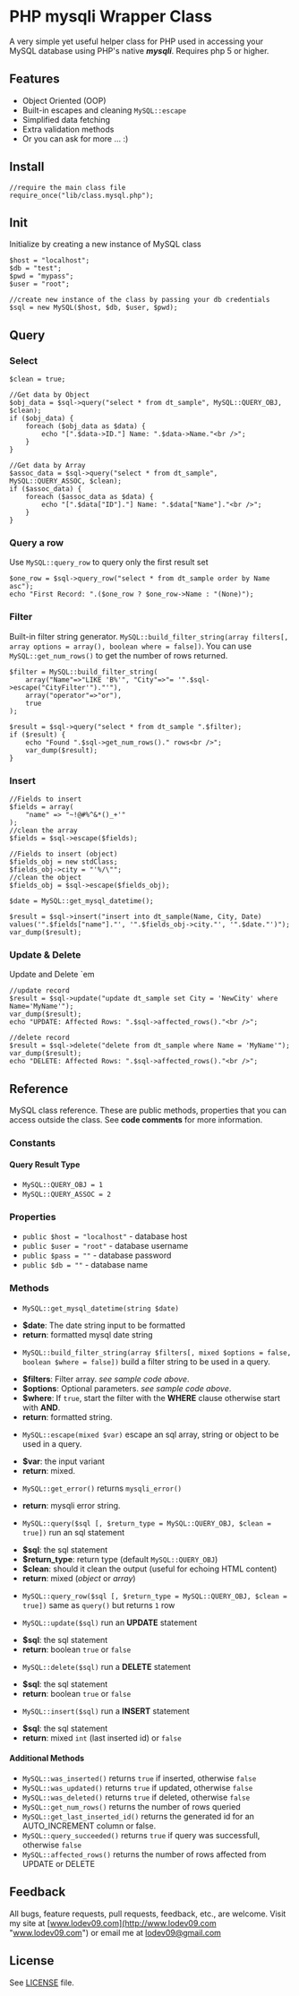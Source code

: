 PHP mysqli Wrapper Class
============================
A very simple yet useful helper class for PHP used in accessing your MySQL database using PHP's native _**mysqli**_. Requires php 5 or higher.

## Features
* Object Oriented (OOP)
* Built-in escapes and cleaning `MySQL::escape`
* Simplified data fetching
* Extra validation methods
* Or you can ask for more ... :)

## Install
    //require the main class file
    require_once("lib/class.mysql.php");

## Init
Initialize by creating a new instance of MySQL class

    $host = "localhost";
    $db = "test";
    $pwd = "mypass";
    $user = "root";

    //create new instance of the class by passing your db credentials
    $sql = new MySQL($host, $db, $user, $pwd);

## Query
### Select

    $clean = true;

    //Get data by Object
    $obj_data = $sql->query("select * from dt_sample", MySQL::QUERY_OBJ, $clean);
    if ($obj_data) {
        foreach ($obj_data as $data) {
            echo "[".$data->ID."] Name: ".$data->Name."<br />";
        }
    }

    //Get data by Array
    $assoc_data = $sql->query("select * from dt_sample", MySQL::QUERY_ASSOC, $clean);
    if ($assoc_data) {
        foreach ($assoc_data as $data) {
            echo "[".$data["ID"]."] Name: ".$data["Name"]."<br />"; 
        }
    }

### Query a row
Use `MySQL::query_row` to query only the first result set

    $one_row = $sql->query_row("select * from dt_sample order by Name asc");
    echo "First Record: ".($one_row ? $one_row->Name : "(None)");

### Filter
Built-in filter string generator. `MySQL::build_filter_string(array filters[, array options = array(), boolean where = false])`. You can use `MySQL::get_num_rows()` to get the number of rows returned.

    $filter = MySQL::build_filter_string(
        array("Name"=>"LIKE 'B%'", "City"=>"= '".$sql->escape("CityFilter'")."'"), 
        array("operator"=>"or"),
        true
    );

    $result = $sql->query("select * from dt_sample ".$filter);
    if ($result) {
        echo "Found ".$sql->get_num_rows()." rows<br />";
        var_dump($result);
    }

### Insert

    //Fields to insert
    $fields = array(
        "name" => "~!@#%^&*()_+'"
    );
    //clean the array
    $fields = $sql->escape($fields);

    //Fields to insert (object)
    $fields_obj = new stdClass;
    $fields_obj->city = "'%/\"";
    //clean the object
    $fields_obj = $sql->escape($fields_obj);

    $date = MySQL::get_mysql_datetime();

    $result = $sql->insert("insert into dt_sample(Name, City, Date) values('".$fields["name"]."', '".$fields_obj->city."', '".$date."')");
    var_dump($result);

### Update & Delete
Update and Delete `em

    //update record
    $result = $sql->update("update dt_sample set City = 'NewCity' where Name='MyName'");
    var_dump($result);
    echo "UPDATE: Affected Rows: ".$sql->affected_rows()."<br />";

    //delete record
    $result = $sql->delete("delete from dt_sample where Name = 'MyName'");
    var_dump($result);
    echo "DELETE: Affected Rows: ".$sql->affected_rows()."<br />";

## Reference
MySQL class reference. These are public methods, properties that you can access outside the class. See **code comments** for more information.

### Constants
#### Query Result Type
* `MySQL::QUERY_OBJ = 1`
* `MySQL::QUERY_ASSOC = 2`

### Properties

* `public $host = "localhost"` - database host
* `public $user = "root"` - database username
* `public $pass = ""` - database password
* `public $db = ""` - database name

### Methods

* `MySQL::get_mysql_datetime(string $date)`
 - **$date**: The date string input to be formatted
 - **return**: formatted mysql date string

* `MySQL::build_filter_string(array $filters[, mixed $options = false, boolean $where = false])` build a filter string to be used in a query.
 - **$filters**: Filter array. _see sample code above_.
 - **$options**: Optional parameters. _see sample code above_.
 - **$where**: If `true`, start the filter with the **WHERE** clause otherwise start with **AND**.
 - **return**: formatted string.

* `MySQL::escape(mixed $var)` escape an sql array, string or object to be used in a query.
 - **$var**: the input variant
 - **return**: mixed.

* `MySQL::get_error()` returns `mysqli_error()`
 - **return**: mysqli error string.

* `MySQL::query($sql [, $return_type = MySQL::QUERY_OBJ, $clean = true])` run an sql statement
 - **$sql**: the sql statement
 - **$return_type**: return type (default `MySQL::QUERY_OBJ`)
 - **$clean**: should it clean the output (useful for echoing HTML content)
 - **return**: mixed (_object_ or _array_)

* `MySQL::query_row($sql [, $return_type = MySQL::QUERY_OBJ, $clean = true])` same as `query()` but returns `1` row

* `MySQL::update($sql)` run an **UPDATE** statement
 - **$sql**: the sql statement
 - **return**: boolean `true` or `false`

* `MySQL::delete($sql)` run a **DELETE** statement
 - **$sql**: the sql statement
 - **return**: boolean `true` or `false`

* `MySQL::insert($sql)` run a **INSERT** statement
 - **$sql**: the sql statement
 - **return**: mixed `int` (last inserted id) or `false`

#### Additional Methods
* `MySQL::was_inserted()` returns `true` if inserted, otherwise `false`
* `MySQL::was_updated()` returns `true` if updated, otherwise `false`
* `MySQL::was_deleted()` returns `true` if deleted, otherwise `false`
* `MySQL::get_num_rows()` returns the number of rows queried
* `MySQL::get_last_inserted_id()` returns the generated id for an AUTO_INCREMENT column or false.
* `MySQL::query_succeeded()` returns `true` if query was successfull, otherwise `false`
* `MySQL::affected_rows()` returns the number of rows affected from UPDATE or DELETE

## Feedback

All bugs, feature requests, pull requests, feedback, etc., are welcome. Visit my site at [www.lodev09.com](http://www.lodev09.com "www.lodev09.com") or email me at [lodev09@gmail.com](mailto:lodev09@gmail.com)

## License
See [LICENSE](LICENSE) file.
